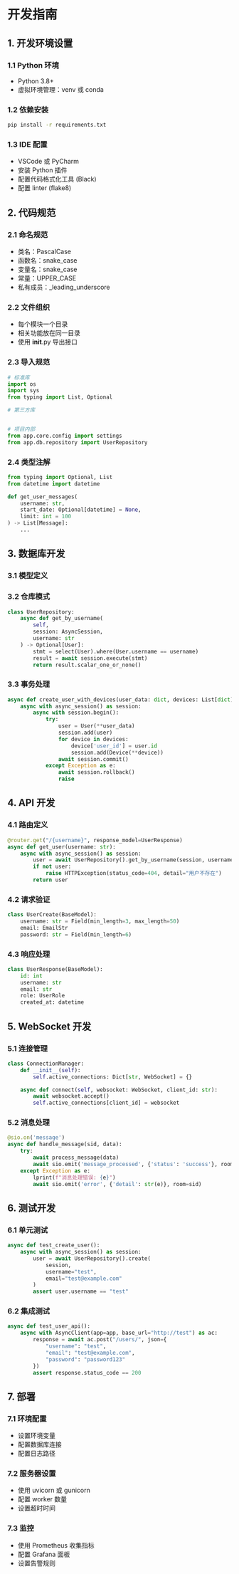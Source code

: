 # 开发指南

## 1. 开发环境设置

### 1.1 Python 环境
- Python 3.8+
- 虚拟环境管理：venv 或 conda

### 1.2 依赖安装
```bash
pip install -r requirements.txt
```

### 1.3 IDE 配置
- VSCode 或 PyCharm
- 安装 Python 插件
- 配置代码格式化工具 (Black)
- 配置 linter (flake8)

## 2. 代码规范

### 2.1 命名规范
- 类名：PascalCase
- 函数名：snake_case
- 变量名：snake_case
- 常量：UPPER_CASE
- 私有成员：_leading_underscore

### 2.2 文件组织
- 每个模块一个目录
- 相关功能放在同一目录
- 使用 __init__.py 导出接口

### 2.3 导入规范
```python
# 标准库
import os
import sys
from typing import List, Optional

# 第三方库


# 项目内部
from app.core.config import settings
from app.db.repository import UserRepository
```

### 2.4 类型注解
```python
from typing import Optional, List
from datetime import datetime

def get_user_messages(
    username: str,
    start_date: Optional[datetime] = None,
    limit: int = 100
) -> List[Message]:
    ...
```

## 3. 数据库开发

### 3.1 模型定义


### 3.2 仓库模式
```python
class UserRepository:
    async def get_by_username(
        self,
        session: AsyncSession,
        username: str
    ) -> Optional[User]:
        stmt = select(User).where(User.username == username)
        result = await session.execute(stmt)
        return result.scalar_one_or_none()
```

### 3.3 事务处理
```python
async def create_user_with_devices(user_data: dict, devices: List[dict]):
    async with async_session() as session:
        async with session.begin():
            try:
                user = User(**user_data)
                session.add(user)
                for device in devices:
                    device['user_id'] = user.id
                    session.add(Device(**device))
                await session.commit()
            except Exception as e:
                await session.rollback()
                raise
```

## 4. API 开发

### 4.1 路由定义
```python
@router.get("/{username}", response_model=UserResponse)
async def get_user(username: str):
    async with async_session() as session:
        user = await UserRepository().get_by_username(session, username)
        if not user:
            raise HTTPException(status_code=404, detail="用户不存在")
        return user
```

### 4.2 请求验证
```python
class UserCreate(BaseModel):
    username: str = Field(min_length=3, max_length=50)
    email: EmailStr
    password: str = Field(min_length=6)
```

### 4.3 响应处理
```python
class UserResponse(BaseModel):
    id: int
    username: str
    email: str
    role: UserRole
    created_at: datetime
```

## 5. WebSocket 开发

### 5.1 连接管理
```python
class ConnectionManager:
    def __init__(self):
        self.active_connections: Dict[str, WebSocket] = {}

    async def connect(self, websocket: WebSocket, client_id: str):
        await websocket.accept()
        self.active_connections[client_id] = websocket
```

### 5.2 消息处理
```python
@sio.on('message')
async def handle_message(sid, data):
    try:
        await process_message(data)
        await sio.emit('message_processed', {'status': 'success'}, room=sid)
    except Exception as e:
        lprint(f"消息处理错误: {e}")
        await sio.emit('error', {'detail': str(e)}, room=sid)
```

## 6. 测试开发

### 6.1 单元测试
```python
async def test_create_user():
    async with async_session() as session:
        user = await UserRepository().create(
            session,
            username="test",
            email="test@example.com"
        )
        assert user.username == "test"
```

### 6.2 集成测试
```python
async def test_user_api():
    async with AsyncClient(app=app, base_url="http://test") as ac:
        response = await ac.post("/users/", json={
            "username": "test",
            "email": "test@example.com",
            "password": "password123"
        })
        assert response.status_code == 200
```

## 7. 部署

### 7.1 环境配置
- 设置环境变量
- 配置数据库连接
- 配置日志路径

### 7.2 服务器设置
- 使用 uvicorn 或 gunicorn
- 配置 worker 数量
- 设置超时时间

### 7.3 监控
- 使用 Prometheus 收集指标
- 配置 Grafana 面板
- 设置告警规则
